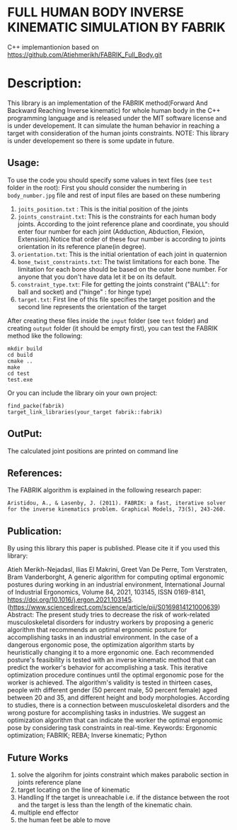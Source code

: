 
# FULL HUMAN BODY INVERSE KINEMATIC SIMULATION BY FABRIK 
C++ implemantionion based on https://github.com/Atiehmerikh/FABRIK_Full_Body.git
# Description:

This library is an implementation of the FABRIK method(Forward And Backward Reaching Inverse kinematic) 
for whole human body in the C++ programming language and is released under the MIT software license 
and is under developement. It can simulate the human behavior in reaching a target with consideration of 
the human joints constraints.
NOTE: This library is under developement so there is some update in future.

## Usage:
	
To use the code you should specify some values in text files (see `test` folder in the root):
First you should consider the numbering in `body_number.jpg` file and rest of input files
are based on these numbering

1. `joits_position.txt` : This is the initial position of the joints
2. `joints_constraint.txt`: This is the constraints for each human body joints. According to the joint reference plane and coordinate, you should enter four number for each joint (Adduction, Abduction, Flexion, Extension).Notice that order of these four number is according to joints orientation in its reference plane(in degree).
3. `orientation.txt`: This is the initial orientation of each joint in quaternion
4. `bone_twist_constraints.txt`: The twist limitations for each bone. The limitation for each bone should be based on the outer bone number. For anyone that you don't have data let it be on its default.
5. `constraint_type.txt`: File for getting the joints constraint ("BALL": for ball and socket) and ("hinge" : for hinge type)
6. `target.txt`: First line of this file specifies the target position and the second line represents the orientation of the target

After creating these files inside the `input` folder (see `test` folder) and creating `output` folder (it should be empty first), you can test the FABRIK method like the following:

    mkdir build
    cd build
    cmake ..
    make 
    cd test
    test.exe

Or you can include the library oin your own project:

    find_packe(fabrik)
    target_link_libraries(your_target fabrik::fabrik)


## OutPut:

The calculated joint positions are printed on command line 

## References:

The FABRIK algorithm is explained in the following research paper:

	Aristidou, A., & Lasenby, J. (2011). FABRIK: a fast, iterative solver for the inverse kinematics problem. Graphical Models, 73(5), 243-260.

## Publication:
By using this library this paper is published. Please cite it if you used this library:

Atieh Merikh-Nejadasl, Ilias El Makrini, Greet Van De Perre, Tom Verstraten, Bram Vanderborght,
A generic algorithm for computing optimal ergonomic postures during working in an industrial environment,
International Journal of Industrial Ergonomics,
Volume 84,
2021,
103145,
ISSN 0169-8141,
https://doi.org/10.1016/j.ergon.2021.103145.
(https://www.sciencedirect.com/science/article/pii/S0169814121000639)
Abstract: The present study tries to decrease the risk of work-related musculoskeletal disorders for industry workers by proposing a generic algorithm that recommends an optimal ergonomic posture for accomplishing tasks in an industrial environment. In the case of a dangerous ergonomic pose, the optimization algorithm starts by heuristically changing it to a more ergonomic one. Each recommended posture's feasibility is tested with an inverse kinematic method that can predict the worker's behavior for accomplishing a task. This iterative optimization procedure continues until the optimal ergonomic pose for the worker is achieved. The algorithm's validity is tested in thirteen cases, people with different gender (50 percent male, 50 percent female) aged between 20 and 35, and different height and body morphologies. According to studies, there is a connection between musculoskeletal disorders and the wrong posture for accomplishing tasks in industries. We suggest an optimization algorithm that can indicate the worker the optimal ergonomic pose by considering task constraints in real-time.
Keywords: Ergonomic optimization; FABRIK; REBA; Inverse kinematic; Python

##  Future Works
1. solve the algorihm for joints constraint which makes parabolic section in joints reference plane
2. target locating on the line of kinematic 
3. Handling If the target is unreachable i.e. if the distance between the root and the target is less than the length of the kinematic chain.
4. multiple end effector
5. the human feet be able to move
	
